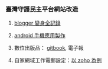 ###  臺灣守護民主平台網站改造

1. [blogger 變身全記錄](blogger_note.md)

2. [android 手機應用製作](https://blog.jxtsai.info/2017/11/26/android-apk/)

3. 數位出版品： [gitbook](gitbook.md), 電子報

4. 自家網域工作電郵設定：[以 zoho 為例](https://free.com.tw/zoho-mail/)


